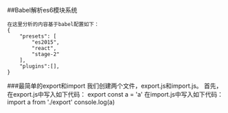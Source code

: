##Babel解析es6模块系统

    在这里分析的内容基于babel配置如下：
    {
    	"presets": [
			"es2015",
	   		"react",
			"stage-2"
        ],
        "plugins":[],
    }

###最简单的export和import
我们创建两个文件，export.js和import.js。
首先，在export.js中写入如下代码：
    export const a = 'a'
在import.js中写入如下代码：
    import a from './export'
    console.log(a)
